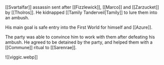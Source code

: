 [[Svartalfar]] assassin sent after [[Fizzlewick]], [[Marco]] and [[Zarzucket]] by [[Tholros]]. He kidnapped [[Tamily Tanderveil|Tamily]] to lure them into an ambush.

His main goal is safe entry into the First World for himself and [[Azure]].

The party was able to convince him to work with them after defeating his ambush. He agreed to be detained by the party, and helped them with a [[Commune]] ritual to [[Sarenrae]].

![[viggic.webp]]
